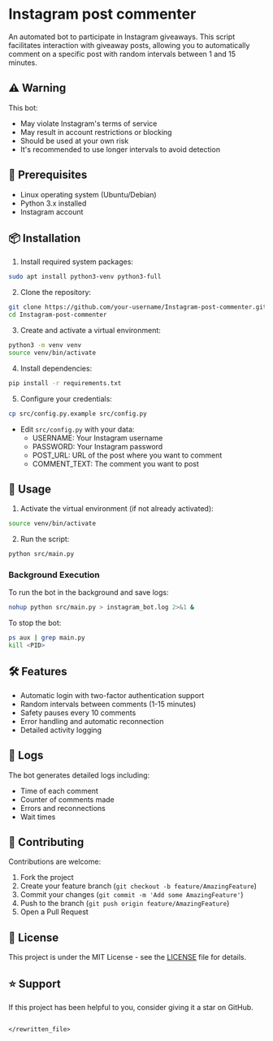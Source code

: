 # Instagram post commenter

An automated bot to participate in Instagram giveaways. This script facilitates interaction with giveaway posts, allowing you to automatically comment on a specific post with random intervals between 1 and 15 minutes.

## ⚠️ Warning

This bot:
- May violate Instagram's terms of service
- May result in account restrictions or blocking
- Should be used at your own risk
- It's recommended to use longer intervals to avoid detection

## 🔧 Prerequisites

- Linux operating system (Ubuntu/Debian)
- Python 3.x installed
- Instagram account

## 📦 Installation

1. Install required system packages:
```bash
sudo apt install python3-venv python3-full
```

2. Clone the repository:
```bash
git clone https://github.com/your-username/Instagram-post-commenter.git
cd Instagram-post-commenter
```

3. Create and activate a virtual environment:
```bash
python3 -m venv venv
source venv/bin/activate
```

4. Install dependencies:
```bash
pip install -r requirements.txt
```

5. Configure your credentials:
```bash
cp src/config.py.example src/config.py
```
   - Edit `src/config.py` with your data:
     - USERNAME: Your Instagram username
     - PASSWORD: Your Instagram password
     - POST_URL: URL of the post where you want to comment
     - COMMENT_TEXT: The comment you want to post

## 🚀 Usage

1. Activate the virtual environment (if not already activated):
```bash
source venv/bin/activate
```

2. Run the script:
```bash
python src/main.py
```

### Background Execution

To run the bot in the background and save logs:
```bash
nohup python src/main.py > instagram_bot.log 2>&1 &
```

To stop the bot:
```bash
ps aux | grep main.py
kill <PID>
```

## 🛠️ Features

- Automatic login with two-factor authentication support
- Random intervals between comments (1-15 minutes)
- Safety pauses every 10 comments
- Error handling and automatic reconnection
- Detailed activity logging

## 📝 Logs

The bot generates detailed logs including:
- Time of each comment
- Counter of comments made
- Errors and reconnections
- Wait times

## 🤝 Contributing

Contributions are welcome:

1. Fork the project
2. Create your feature branch (`git checkout -b feature/AmazingFeature`)
3. Commit your changes (`git commit -m 'Add some AmazingFeature'`)
4. Push to the branch (`git push origin feature/AmazingFeature`)
5. Open a Pull Request

## 📄 License

This project is under the MIT License - see the [LICENSE](LICENSE) file for details.

## ⭐ Support

If this project has been helpful to you, consider giving it a star on GitHub.
```

</rewritten_file>
```
